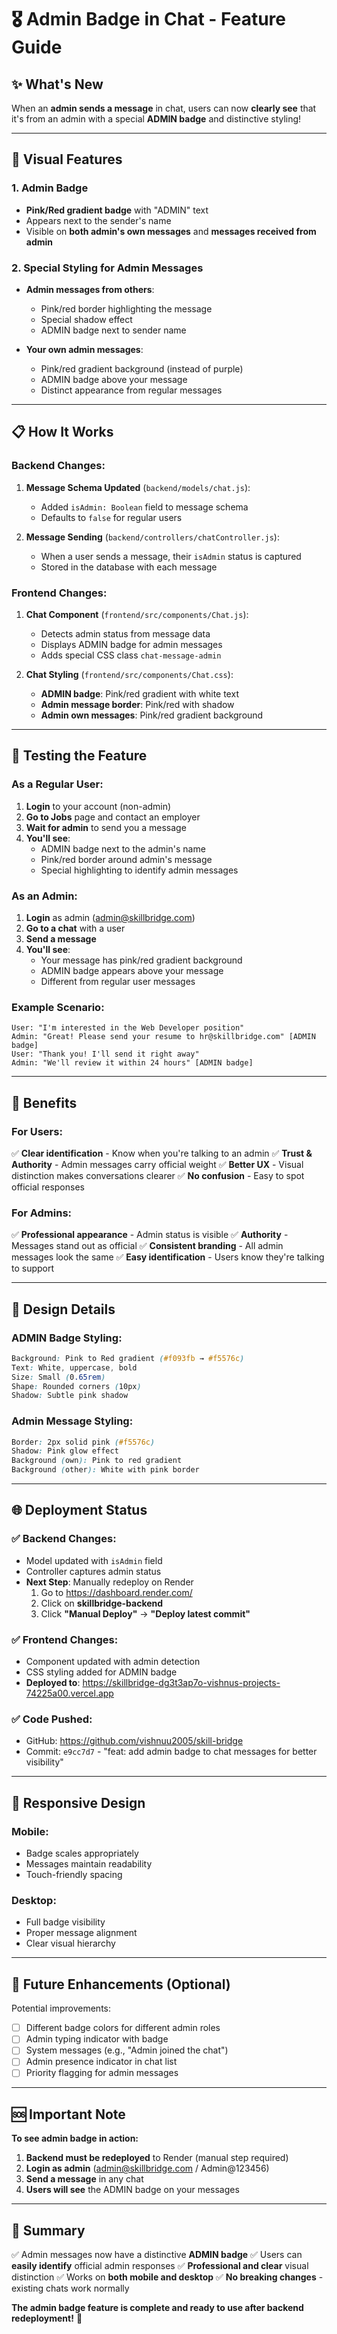 # 🎖️ Admin Badge in Chat - Feature Guide

## ✨ What's New

When an **admin sends a message** in chat, users can now **clearly see** that it's from an admin with a special **ADMIN badge** and distinctive styling!

---

## 🎨 Visual Features

### 1. **Admin Badge**
- **Pink/Red gradient badge** with "ADMIN" text
- Appears next to the sender's name
- Visible on **both admin's own messages** and **messages received from admin**

### 2. **Special Styling for Admin Messages**
- **Admin messages from others**: 
  - Pink/red border highlighting the message
  - Special shadow effect
  - ADMIN badge next to sender name
  
- **Your own admin messages**:
  - Pink/red gradient background (instead of purple)
  - ADMIN badge above your message
  - Distinct appearance from regular messages

---

## 📋 How It Works

### Backend Changes:
1. **Message Schema Updated** (`backend/models/chat.js`):
   - Added `isAdmin: Boolean` field to message schema
   - Defaults to `false` for regular users

2. **Message Sending** (`backend/controllers/chatController.js`):
   - When a user sends a message, their `isAdmin` status is captured
   - Stored in the database with each message

### Frontend Changes:
1. **Chat Component** (`frontend/src/components/Chat.js`):
   - Detects admin status from message data
   - Displays ADMIN badge for admin messages
   - Adds special CSS class `chat-message-admin`

2. **Chat Styling** (`frontend/src/components/Chat.css`):
   - **ADMIN badge**: Pink/red gradient with white text
   - **Admin message border**: Pink/red with shadow
   - **Admin own messages**: Pink/red gradient background

---

## 🧪 Testing the Feature

### As a Regular User:
1. **Login** to your account (non-admin)
2. **Go to Jobs** page and contact an employer
3. **Wait for admin** to send you a message
4. **You'll see**:
   - ADMIN badge next to the admin's name
   - Pink/red border around admin's message
   - Special highlighting to identify admin messages

### As an Admin:
1. **Login** as admin (admin@skillbridge.com)
2. **Go to a chat** with a user
3. **Send a message**
4. **You'll see**:
   - Your message has pink/red gradient background
   - ADMIN badge appears above your message
   - Different from regular user messages

### Example Scenario:
```
User: "I'm interested in the Web Developer position"
Admin: "Great! Please send your resume to hr@skillbridge.com" [ADMIN badge]
User: "Thank you! I'll send it right away"
Admin: "We'll review it within 24 hours" [ADMIN badge]
```

---

## 🎯 Benefits

### For Users:
✅ **Clear identification** - Know when you're talking to an admin
✅ **Trust & Authority** - Admin messages carry official weight
✅ **Better UX** - Visual distinction makes conversations clearer
✅ **No confusion** - Easy to spot official responses

### For Admins:
✅ **Professional appearance** - Admin status is visible
✅ **Authority** - Messages stand out as official
✅ **Consistent branding** - All admin messages look the same
✅ **Easy identification** - Users know they're talking to support

---

## 🎨 Design Details

### ADMIN Badge Styling:
```css
Background: Pink to Red gradient (#f093fb → #f5576c)
Text: White, uppercase, bold
Size: Small (0.65rem)
Shape: Rounded corners (10px)
Shadow: Subtle pink shadow
```

### Admin Message Styling:
```css
Border: 2px solid pink (#f5576c)
Shadow: Pink glow effect
Background (own): Pink to red gradient
Background (other): White with pink border
```

---

## 🌐 Deployment Status

### ✅ **Backend Changes**:
- Model updated with `isAdmin` field
- Controller captures admin status
- **Next Step**: Manually redeploy on Render
  1. Go to https://dashboard.render.com/
  2. Click on **skillbridge-backend**
  3. Click **"Manual Deploy"** → **"Deploy latest commit"**

### ✅ **Frontend Changes**:
- Component updated with admin detection
- CSS styling added for ADMIN badge
- **Deployed to**: https://skillbridge-dg3t3ap7o-vishnus-projects-74225a00.vercel.app

### ✅ **Code Pushed**:
- GitHub: https://github.com/vishnuu2005/skill-bridge
- Commit: `e9cc7d7` - "feat: add admin badge to chat messages for better visibility"

---

## 📱 Responsive Design

### Mobile:
- Badge scales appropriately
- Messages maintain readability
- Touch-friendly spacing

### Desktop:
- Full badge visibility
- Proper message alignment
- Clear visual hierarchy

---

## 🔮 Future Enhancements (Optional)

Potential improvements:
- [ ] Different badge colors for different admin roles
- [ ] Admin typing indicator with badge
- [ ] System messages (e.g., "Admin joined the chat")
- [ ] Admin presence indicator in chat list
- [ ] Priority flagging for admin messages

---

## 🆘 Important Note

**To see admin badge in action:**

1. **Backend must be redeployed** to Render (manual step required)
2. **Login as admin** (admin@skillbridge.com / Admin@123456)
3. **Send a message** in any chat
4. **Users will see** the ADMIN badge on your messages

---

## 🎉 Summary

✅ Admin messages now have a distinctive **ADMIN badge**
✅ Users can **easily identify** official admin responses
✅ **Professional and clear** visual distinction
✅ Works on **both mobile and desktop**
✅ **No breaking changes** - existing chats work normally

**The admin badge feature is complete and ready to use after backend redeployment!** 🚀
